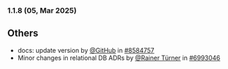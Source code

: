 ### 1.1.8 (05, Mar 2025)
## Others
- docs: update version by [<u>@GitHub</u>](https://www.github.com/GitHub) in [#8584757](https://github.com/buerokratt/Buerokratt-onboarding/commit/8584757)
- Minor changes in relational DB ADRs by [<u>@Rainer Türner</u>](https://www.github.com/RainerTürner) in [#6993046](https://github.com/buerokratt/Buerokratt-onboarding/commit/6993046)
